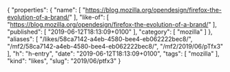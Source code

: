 {
  "properties": {
    "name": [
      "https://blog.mozilla.org/opendesign/firefox-the-evolution-of-a-brand/"
    ],
    "like-of": [
      "https://blog.mozilla.org/opendesign/firefox-the-evolution-of-a-brand/"
    ],
    "published": [
      "2019-06-12T18:13:09+0100"
    ],
    "category": [
      "mozilla"
    ]
  },
  "aliases": [
    "/likes/58ca7142-a4eb-4580-bee4-eb062222bec8/",
    "/mf2/58ca7142-a4eb-4580-bee4-eb062222bec8/",
    "/mf2/2019/06/pTfx3"
  ],
  "h": "h-entry",
  "date": "2019-06-12T18:13:09+0100",
  "tags": [
    "mozilla"
  ],
  "kind": "likes",
  "slug": "2019/06/ptfx3"
}
